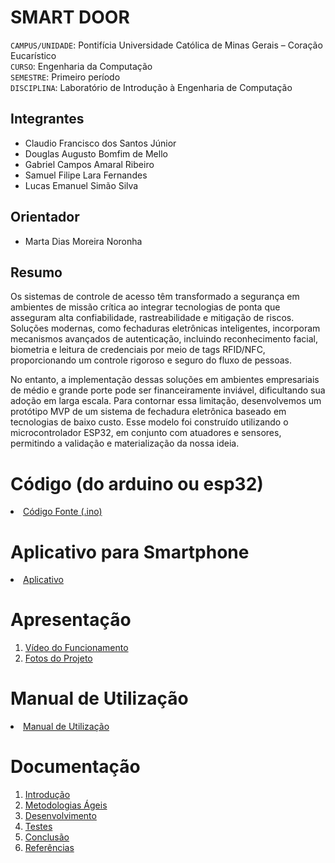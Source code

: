 # SMART DOOR


`CAMPUS/UNIDADE`: Pontifícia Universidade Católica de Minas Gerais – Coração Eucarístico  
`CURSO`: Engenharia da Computação  
`SEMESTRE`: Primeiro período  
`DISCIPLINA`: Laboratório de Introdução à Engenharia de Computação

## Integrantes

* Claudio Francisco dos Santos Júnior
* Douglas Augusto Bomfim de Mello 
* Gabriel Campos Amaral Ribeiro	 
* Samuel Filipe Lara Fernandes
* Lucas Emanuel Simão Silva

## Orientador

*  Marta Dias Moreira Noronha

## Resumo

Os sistemas de controle de acesso têm transformado a segurança em ambientes de missão crítica ao integrar tecnologias de ponta que asseguram alta confiabilidade, rastreabilidade e mitigação de riscos. Soluções modernas, como fechaduras eletrônicas inteligentes, incorporam mecanismos avançados de autenticação, incluindo reconhecimento facial, biometria e leitura de credenciais por meio de tags RFID/NFC, proporcionando um controle rigoroso e seguro do fluxo de pessoas.

No entanto, a implementação dessas soluções em ambientes empresariais de médio e grande porte pode ser financeiramente inviável, dificultando sua adoção em larga escala. Para contornar essa limitação, desenvolvemos um protótipo MVP de um sistema de fechadura eletrônica baseado em tecnologias de baixo custo. Esse modelo foi construído utilizando o microcontrolador ESP32, em conjunto com atuadores e sensores, permitindo a validação e materialização da nossa ideia.



# Código (do arduino ou esp32)

<li><a href="Codigo/README.md"> Código Fonte (.ino)</a></li>

# Aplicativo para Smartphone

<li><a href="App/README.md"> Aplicativo </a></li>

# Apresentação

<ol>
<li><a href="Apresentacao/README.md"> Vídeo do Funcionamento</a></li>
<li><a href="Apresentacao/README.md"> Fotos do Projeto</a></li>
</ol>

# Manual de Utilização

<li><a href="Manual/manual de utilização.md"> Manual de Utilização</a></li>


# Documentação

<ol>
<li><a href="Documentacao/01-Introducão.md"> Introdução</a></li>
<li><a href="Documentacao/02-Metodologias Ágeis.md"> Metodologias Ágeis</a></li>
<li><a href="Documentacao/03-Desenvolvimento.md"> Desenvolvimento </a></li>
<li><a href="Documentacao/04-Testes.md"> Testes </a></li>
<li><a href="Documentacao/05-Conclusão.md"> Conclusão </a></li>
<li><a href="Documentacao/06-Referências.md"> Referências </a></li>
</ol>


